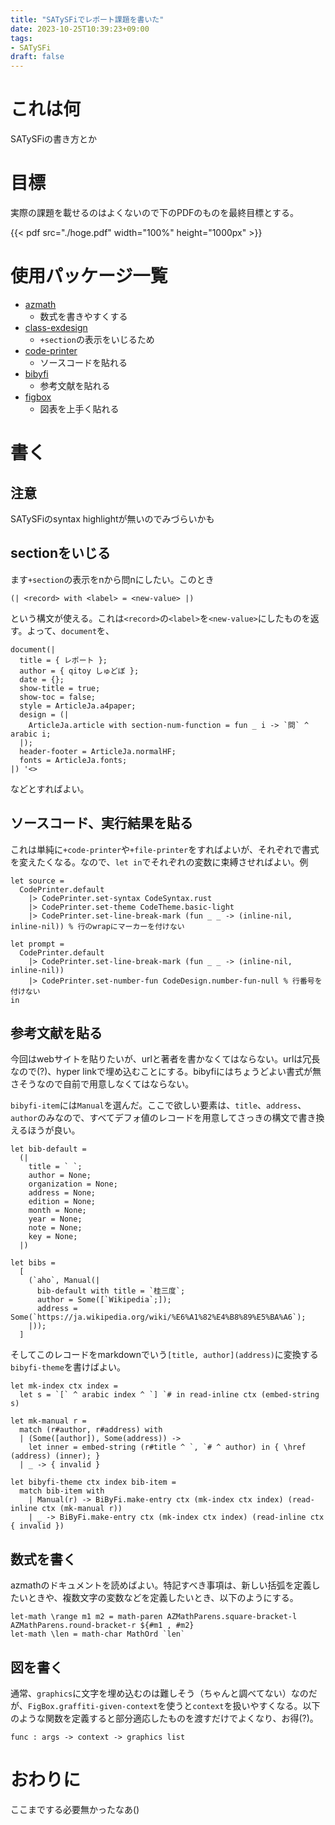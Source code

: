 ```yaml
---
title: "SATySFiでレポート課題を書いた"
date: 2023-10-25T10:39:23+09:00
tags:
- SATySFi
draft: false
---
```


# これは何

SATySFiの書き方とか

<!--more-->

# 目標

実際の課題を載せるのはよくないので下のPDFのものを最終目標とする。

{{< pdf src="./hoge.pdf" width="100%" height="1000px" >}}

# 使用パッケージ一覧

- [azmath](https://satyrographos-packages.netlify.app/packages/azmath)
    - 数式を書きやすくする
- [class-exdesign](https://satyrographos-packages.netlify.app/packages/class-exdesign)
    - `+section`の表示をいじるため
- [code-printer](https://satyrographos-packages.netlify.app/packages/code-printer)
    - ソースコードを貼れる
- [bibyfi](https://satyrographos-packages.netlify.app/packages/bibyfi)
    - 参考文献を貼れる
- [figbox](https://satyrographos-packages.netlify.app/packages/figbox)
    - 図表を上手く貼れる

# 書く

## 注意

SATySFiのsyntax highlightが無いのでみづらいかも

## sectionをいじる

ます`+section`の表示をnから問nにしたい。このとき
```
(| <record> with <label> = <new-value> |)
```
という構文が使える。これは`<record>`の`<label>`を`<new-value>`にしたものを返す。よって、`document`を、
```satysfi
document(|
  title = { レポート };
  author = { qitoy しゅどぼ };
  date = {};
  show-title = true;
  show-toc = false;
  style = ArticleJa.a4paper;
  design = (|
    ArticleJa.article with section-num-function = fun _ i -> `問` ^ arabic i;
  |);
  header-footer = ArticleJa.normalHF;
  fonts = ArticleJa.fonts;
|) '<>
```
などとすればよい。

## ソースコード、実行結果を貼る

これは単純に`+code-printer`や`+file-printer`をすればよいが、それぞれで書式を変えたくなる。なので、`let in`でそれぞれの変数に束縛させればよい。例

```satysfi
let source = 
  CodePrinter.default
    |> CodePrinter.set-syntax CodeSyntax.rust
    |> CodePrinter.set-theme CodeTheme.basic-light
    |> CodePrinter.set-line-break-mark (fun _ _ -> (inline-nil, inline-nil)) % 行のwrapにマーカーを付けない

let prompt =
  CodePrinter.default
    |> CodePrinter.set-line-break-mark (fun _ _ -> (inline-nil, inline-nil))
    |> CodePrinter.set-number-fun CodeDesign.number-fun-null % 行番号を付けない
in
```

## 参考文献を貼る

今回はwebサイトを貼りたいが、urlと著者を書かなくてはならない。urlは冗長なので(?)、hyper linkで埋め込むことにする。bibyfiにはちょうどよい書式が無さそうなので自前で用意しなくてはならない。

`bibyfi-item`には`Manual`を選んだ。ここで欲しい要素は、`title`、`address`、`author`のみなので、すべてデフォ値のレコードを用意してさっきの構文で書き換えるほうが良い。

```satysfi
let bib-default = 
  (|
    title = ` `;
    author = None;
    organization = None;
    address = None;
    edition = None;
    month = None;
    year = None;
    note = None;
    key = None;
  |)

let bibs =
  [
    (`aho`, Manual(|
      bib-default with title = `桂三度`;
      author = Some([`Wikipedia`;]);
      address = Some(`https://ja.wikipedia.org/wiki/%E6%A1%82%E4%B8%89%E5%BA%A6`);
    |));
  ]
```

そしてこのレコードをmarkdownでいう`[title, author](address)`に変換する`bibyfi-theme`を書けばよい。

```satysfi
let mk-index ctx index =
  let s = `[` ^ arabic index ^ `] `# in read-inline ctx (embed-string s)

let mk-manual r =
  match (r#author, r#address) with
  | (Some([author]), Some(address)) ->
    let inner = embed-string (r#title ^ `, `# ^ author) in { \href (address) (inner); }
  | _ -> { invalid }

let bibyfi-theme ctx index bib-item =
  match bib-item with
    | Manual(r) -> BiByFi.make-entry ctx (mk-index ctx index) (read-inline ctx (mk-manual r))
    | _ -> BiByFi.make-entry ctx (mk-index ctx index) (read-inline ctx { invalid })
```

## 数式を書く

azmathのドキュメントを読めばよい。特記すべき事項は、新しい括弧を定義したいときや、複数文字の変数などを定義したいとき、以下のようにする。

```satysfi
let-math \range m1 m2 = math-paren AZMathParens.square-bracket-l AZMathParens.round-bracket-r ${#m1 , #m2}
let-math \len = math-char MathOrd `len`
```

## 図を書く

通常、`graphics`に文字を埋め込むのは難しそう（ちゃんと調べてない）なのだが、`FigBox.graffiti-given-context`を使うと`context`を扱いやすくなる。以下のような関数を定義すると部分適応したものを渡すだけでよくなり、お得(?)。

```satysfi
func : args -> context -> graphics list
```

# おわりに

ここまでする必要無かったなあ()
